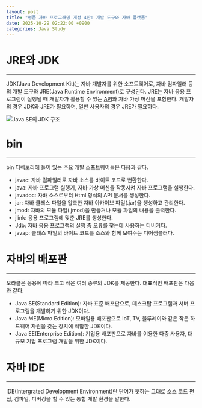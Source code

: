 ```yaml
---
layout: post
title: "명품 자바 프로그래밍 개정 4판: 개발 도구와 자바 플랫폼"
date: 2025-10-29 02:22:00 +0900
categories: Java Study
---
```


# JRE와 JDK
---
 JDK(Java Development Kit)는 자바 개발자를 위한 소프트웨어로, 자바 컴파일러 등의 개발 도구와 JRE(Java Runtime Environment)로 구성된다. JRE는 자바 응용 프로그램이 실행될 때 개발자가 활용할 수 있는 [API][1]와 자바 가상 머신을 포함한다. 개발자의 경우 JDK와 JRE가 필요하며, 일반 사용자의 경우 JRE가 필요하다.

![Java SE의 JDK 구조](https://drive.google.com/thumbnail?id=10pcQv6vN7EfOLJY7uyoxb70wr28gL6Cs&sz=w1000)

# bin
---
 bin 디렉토리에 들어 있는 주요 개발 소프트웨어들은 다음과 같다.

 * javac: 자바 컴파일러로 자바 소스를 바이트 코드로 변환한다.
 * java: 자바 프로그램 실행기, 자바 가상 머신을 작동시켜 자바 프로그램을 실행한다.
 * javadoc: 자바 소스로부터 Html 형식의 API 문서를 생성한다.
 * jar: 자바 클래스 파일을 압축한 자바 아카이브 파일(.jar)을 생성하고 관리한다.
 * jmod: 자바의 모듈 파일(.jmod)을 만들거나 모듈 파일의 내용을 출력한다.
 * jlink: 응용 프로그램에 맞춘 JRE를 생성한다.
 * Jdb: 자바 응용 프로그램의 실행 중 오류를 찾는데 사용하는 디버거다.
 * javap: 클래스 파일의 바이트 코드를 소스와 함께 보여주는 디어셈블러다.

# 자바의 배포판
---
 오라클은 응용에 따라 크고 작은 여러 종류의 JDK를 제공한다. 대표적인 배포판은 다음과 같다.
 * Java SE(Standard Edition): 자바 표준 배포판으로, 데스크탑 프로그램과 서버 프로그램을 개발하기 위한 JDK이다.
 * Java ME(Micro Edition): 모바일용 배포판으로 IoT, TV, 블루레이와 같은 작은 하드웨어 자원을 갖는 장치에 적합한 JDK이다.
 * Java EE(Enterprise Edition): 기업용 배포판으로 자바를 이용한 다중 사용자, 대규모 기업 프로그램 개발을 위한 JDK이다.

# 자바 IDE
---
IDE(Intergrated Development Environment)란 단어가 뜻하는 그대로 소스 코드 편집, 컴파일, 디버깅을 할 수 있는 통합 개발 환경을 말한다. 

 [1]: https://ko.wikipedia.org/wiki/%EC%9E%90%EB%B0%94_API "자바를 사용하여 쉽게 구현할 수 있도록 한 클래스 라이브러리의 집합이다."
